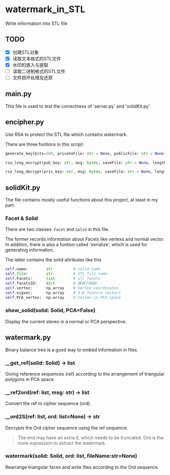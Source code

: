 # watermark_in_STL
Write information into STL file

## TODO

- [x] 创建STL对象
- [x] 读取文本格式的STL文件
- [x] 水印的嵌入与提取
- [ ] 读取二进制格式的STL文件
- [ ] 文件损坏处理及还原

## main.py
This file is used to test the correctness of 'server.py' and 'solidKit.py'.

## encipher.py
Use RSA to protect the STL file which contains watermark.

There are three funtions in this script:
```Python
generate_key(bits=200, privateFile: str = None, publicFile: str = None)

rsa_long_encrypt(pub_key: str, msg: bytes, saveFile: str = None, length=200)

rsa_long_decrypt(priv_key: str, msg: bytes, saveFile: str = None, length=256)
```

## solidKit.py
The file contains mostly useful functions about this project, at least in my part.

### Facet & Solid
There are two classes: `Facet` and `Solid` in this file.

The former records information about Facets like vertexs and normal vector. In addition, there is also a funtion called 'serialize', which is used for generating information.

The latter contains the solid attributes like this
```python
self.name:        str         # solid name
self.file:        str         # STL file name
self.Facets:      list        # all facets
self.facetsID:    dict        # 面索引映射
self.vertex:      np.array    # Vertex coordinates
self.eigvec:      np.array    # 3-D feature vectors
self.PCA_vertex:  np.array    # Vertex in PCA space
```

### show_solid(solid: Solid, PCA=False)
Display the current stereo in a normal or PCA perspective.

## watermark.py
Binary balance tree is a good way to embed information in files.


### __get_ref(solid: Solid) -> list
Giving reference sequences (ref) according to the arrangement of triangular polygons in PCA space.

### __ref2ord(ref: list, msg: str) -> list
Convert the ref to cipher sequence (ord).

### __ord2S(ref: list, ord: list=None) -> str
Decrypts the Ord cipher sequence using the ref sequence.

> The end may have an extra 0, which needs to be truncated.
> Ord is the none expression to extract the watermark.

### watermark(solid: Solid, ord: list, fileName:str=None)
Rearrange triangular faces and write files according to the Ord sequence.
